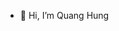 - 👋 Hi, I’m Quang Hung

<!---
hungdao9919/hungdao9919 is a ✨ special ✨ repository because its `README.md` (this file) appears on your GitHub profile.
You can click the Preview link to take a look at your changes.
--->
